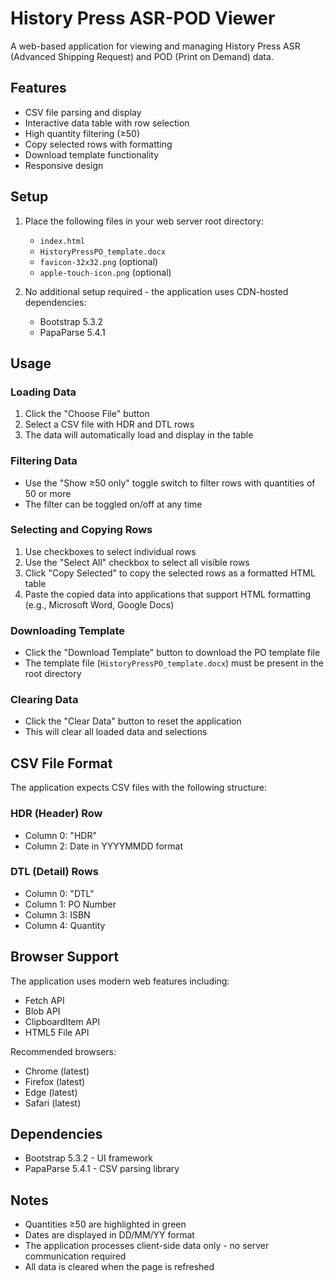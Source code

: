 # History Press ASR-POD Viewer

A web-based application for viewing and managing History Press ASR (Advanced Shipping Request) and POD (Print on Demand) data.

## Features

- CSV file parsing and display
- Interactive data table with row selection
- High quantity filtering (≥50)
- Copy selected rows with formatting
- Download template functionality
- Responsive design

## Setup

1. Place the following files in your web server root directory:
   - `index.html`
   - `HistoryPressPO_template.docx`
   - `favicon-32x32.png` (optional)
   - `apple-touch-icon.png` (optional)

2. No additional setup required - the application uses CDN-hosted dependencies:
   - Bootstrap 5.3.2
   - PapaParse 5.4.1

## Usage

### Loading Data
1. Click the "Choose File" button
2. Select a CSV file with HDR and DTL rows
3. The data will automatically load and display in the table

### Filtering Data
- Use the "Show ≥50 only" toggle switch to filter rows with quantities of 50 or more
- The filter can be toggled on/off at any time

### Selecting and Copying Rows
1. Use checkboxes to select individual rows
2. Use the "Select All" checkbox to select all visible rows
3. Click "Copy Selected" to copy the selected rows as a formatted HTML table
4. Paste the copied data into applications that support HTML formatting (e.g., Microsoft Word, Google Docs)

### Downloading Template
- Click the "Download Template" button to download the PO template file
- The template file (`HistoryPressPO_template.docx`) must be present in the root directory

### Clearing Data
- Click the "Clear Data" button to reset the application
- This will clear all loaded data and selections

## CSV File Format

The application expects CSV files with the following structure:

### HDR (Header) Row
- Column 0: "HDR"
- Column 2: Date in YYYYMMDD format

### DTL (Detail) Rows
- Column 0: "DTL"
- Column 1: PO Number
- Column 3: ISBN
- Column 4: Quantity

## Browser Support

The application uses modern web features including:
- Fetch API
- Blob API
- ClipboardItem API
- HTML5 File API

Recommended browsers:
- Chrome (latest)
- Firefox (latest)
- Edge (latest)
- Safari (latest)

## Dependencies

- Bootstrap 5.3.2 - UI framework
- PapaParse 5.4.1 - CSV parsing library

## Notes

- Quantities ≥50 are highlighted in green
- Dates are displayed in DD/MM/YY format
- The application processes client-side data only - no server communication required
- All data is cleared when the page is refreshed
